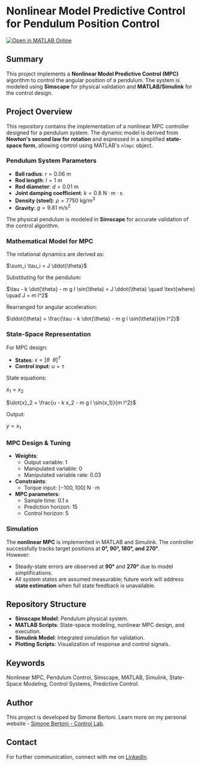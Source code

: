 # Nonlinear Model Predictive Control for Pendulum Position Control

[![Open in MATLAB Online](https://www.mathworks.com/images/responsive/global/open-in-matlab-online.svg)](https://matlab.mathworks.com/open/github/v1?repo=simorxb/pendulum-mpc)

## Summary
This project implements a **Nonlinear Model Predictive Control (MPC)** algorithm to control the angular position of a pendulum. The system is modeled using **Simscape** for physical validation and **MATLAB/Simulink** for the control design.

## Project Overview
This repository contains the implementation of a nonlinear MPC controller designed for a pendulum system. The dynamic model is derived from **Newton's second law for rotation** and expressed in a simplified **state-space form**, allowing control using MATLAB's `nlmpc` object.  

### Pendulum System Parameters
- **Ball radius**: $r = 0.06 \ \mathrm{m}$  
- **Rod length**: $l = 1 \ \mathrm{m}$  
- **Rod diameter**: $d = 0.01 \ \mathrm{m}$  
- **Joint damping coefficient**: $k = 0.8 \ \mathrm{N·m·s}$  
- **Density (steel)**: $\rho = 7750 \ \mathrm{kg/m^3}$  
- **Gravity**: $g = 9.81 \ \mathrm{m/s^2}$  

The physical pendulum is modeled in **Simscape** for accurate validation of the control algorithm.

### Mathematical Model for MPC
The rotational dynamics are derived as:

$\sum_i \tau_i = J \ddot{\theta}$

Substituting for the pendulum:

$\tau - k \dot{\theta} - m g l \sin(\theta) = J \ddot{\theta} \quad \text{where} \quad J = m l^2$

Rearranged for angular acceleration:

$\ddot{\theta} = \frac{\tau - k \dot{\theta} - m g l \sin(\theta)}{m l^2}$

### State-Space Representation
For MPC design:
- **States**: $x = [\theta \ \ \dot{\theta}]^T$  
- **Control input**: $u = \tau$  

State equations:

$\dot{x}_1 = x_2$

$\dot{x}_2 = \frac{u - k x_2 - m g l \sin(x_1)}{m l^2}$

Output:

$y = x_1$

### MPC Design & Tuning
- **Weights**:  
  - Output variable: 1  
  - Manipulated variable: 0  
  - Manipulated variable rate: 0.03  
- **Constraints**:  
  - Torque input: $[-100, 100] \ \mathrm{N·m}$  
- **MPC parameters**:  
  - Sample time: 0.1 s  
  - Prediction horizon: 15  
  - Control horizon: 5  

### Simulation
The **nonlinear MPC** is implemented in MATLAB and Simulink. The controller successfully tracks target positions at **0°, 90°, 180°, and 270°**.  
However:
- Steady-state errors are observed at **90°** and **270°** due to model simplifications.  
- All system states are assumed measurable; future work will address **state estimation** when full state feedback is unavailable.

## Repository Structure
- **Simscape Model**: Pendulum physical system.
- **MATLAB Scripts**: State-space modeling, nonlinear MPC design, and execution.
- **Simulink Model**: Integrated simulation for validation.
- **Plotting Scripts**: Visualization of response and control signals.

## Keywords
Nonlinear MPC, Pendulum Control, Simscape, MATLAB, Simulink, State-Space Modeling, Control Systems, Predictive Control.

## Author
This project is developed by Simone Bertoni. Learn more on my personal website - [Simone Bertoni - Control Lab](https://simonebertonilab.com/).

## Contact
For further communication, connect with me on [LinkedIn](https://www.linkedin.com/in/simone-bertoni-control-eng/).
